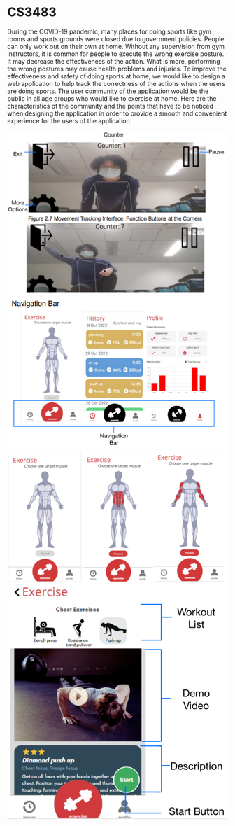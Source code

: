 # CS3483

During the COVID-19 pandemic, many places for doing sports like gym rooms and sports
grounds were closed due to government policies. People can only work out on their own at
home. Without any supervision from gym instructors, it is common for people to execute the
wrong exercise posture. It may decrease the effectiveness of the action. What is more,
performing the wrong postures may cause health problems and injuries. To improve the
effectiveness and safety of doing sports at home, we would like to design a web application
to help track the correctness of the actions when the users are doing sports.
The user community of the application would be the public in all age groups who would like
to exercise at home. Here are the characteristics of the community and the points that have
to be noticed when designing the application in order to provide a smooth and convenient
experience for the users of the application.

![recording](/screenshots/recording.PNG)
![nav](/screenshots/nav.PNG)
![exercise](/screenshots/exercise.PNG)
![workout](/screenshots/workout.PNG)
